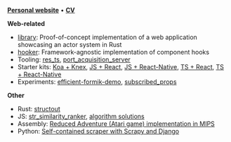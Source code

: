[**Personal website**](https://resolritter.now.sh) • [**CV**](https://resolritter.now.sh/cv)

**Web-related**

- [library](https://github.com/resolritter/library): Proof-of-concept implementation of a web application showcasing an actor system in Rust
- [hooker](https://github.com/resolritter/hooker): Framework-agnostic implementation of component hooks
- Tooling: [res_ts](https://github.com/resolritter/res_ts), [port_acquisition_server](https://github.com/resolritter/port_acquisition_server)
- Starter kits: [Koa + Knex](https://github.com/resolritter/koa-knex-starter), [JS + React](https://github.com/resolritter/react-js-starter), [JS + React-Native](https://github.com/resolritter/react-native-js-starter), [TS + React](https://github.com/resolritter/react-ts-starter), [TS + React-Native](https://github.com/resolritter/ts-react-native-starter)
- Experiments: [efficient-formik-demo](https://github.com/resolritter/efficient-formik-demo), [subscribed_props](https://github.com/resolritter/subscribed_props)

**Other**

- Rust: [structout](https://github.com/resolritter/structout)
- JS: [str_similarity_ranker](https://github.com/resolritter/str_similarity_ranker), [algorithm solutions](https://github.com/resolritter/algorithms/tree/master/js)
- Assembly: [Reduced Adventure (Atari game) implementation in MIPS](https://github.com/resolritter/MIPS-Mars-Game)
- Python: [Self-contained scraper with Scrapy and Django](https://github.com/resolritter/webscraper-news-portal) 
